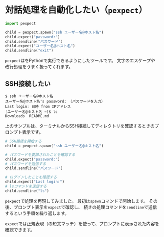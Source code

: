# 対話処理を自動化したい（`pexpect`）

```python
import pexpect

child = pexpect.spawn("ssh ユーザー名@ホスト名")
child.expect("password:")
child.sendline("パスワード")
child.expect("ユーザー名@ホスト名")
child.sendline("exit")
```

`pexpect`は[](../command/command-expect.md)をPythonで実行できるようにしたツールです。
文字のエスケープや改行処理をうまく扱ってくれます。

## SSH接続したい

```console
$ ssh ユーザー名@ホスト名
ユーザー名@ホスト名's password: （パスワードを入力）
Last login: 日時 from IPアドレス
[ユーザー名@ホスト名 ~]$ ls
Downloads  README.md
```

上のサンプルは、ターミナルからSSH接続してディレクトリを確認するときのプロンプト表示です。

```python
# SSH接続を開始する
child = pexpect.spawn("ssh ユーザー名@ホスト名")

# パスワードを要請されたことを確認する
child.expect("password:")
# パスワードを送信する
child.sendline("パスワード")

# ログインしたことを確認する
child.expect("Last login:")
# lsコマンドを送信する
child.sendline("ls")
```

`pexpect`で処理を再現してみました。
最初は`spawn`コマンドで開始します。
その後、プロンプト表示を`expect`で確認し、
続きの処理コマンドを`sendline`で送信するという手順を繰り返します。

`expect`では正規表現（の短文マッチ）を使って、プロンプトに表示された内容を確認できます。
